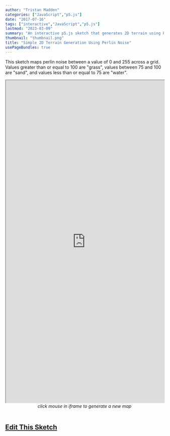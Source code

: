 ```yaml
---
author: "Tristan Madden"
categories: ["JavaScript","p5.js"]
date: "2017-07-16"
tags: ["interactive","JavaScript","p5.js"]
lastmod: "2023-03-09"
summary: "An interactive p5.js sketch that generates 2D terrain using Perlin noise, with different colors representing water, sand, and grass based on elevation values."
thumbnail: "thumbnail.png"
title: "Simple 2D Terrain Generation Using Perlin Noise"
usePageBundles: true
---
```


This sketch maps perlin noise between a value of 0 and 255 across a grid. Values greater than or equal to 100 are
"grass", values between 75 and 100 are "sand", and values less than or equal to 75 are "water".

 <iframe width=100% height=1024px src="https://editor.p5js.org/Berkanan/full/LbNSvlqKU"></iframe>

<center><em>click mouse in iframe to generate a new map</em></center>
<br>


<h2><a class="btn btn-outline-secondary btn-lg" href="https://editor.p5js.org/Berkanan/sketches/LbNSvlqKU">Edit This Sketch</a></h2>